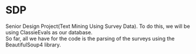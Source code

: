# SDP
Senior Design Project(Text Mining Using Survey Data).
To do this, we will be using ClassieEvals as our database.  
So far, all we have for the code is the parsing of the surveys using the BeautifulSoup4 library.  

